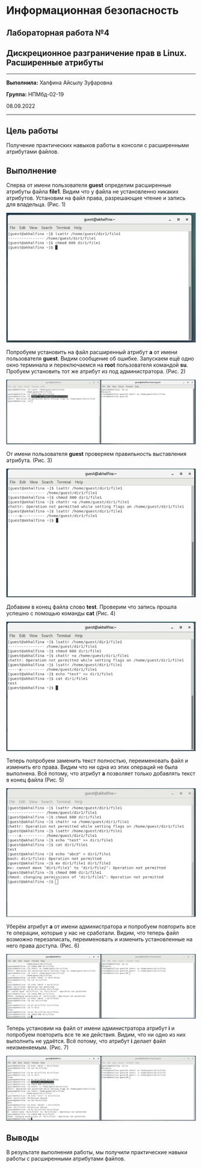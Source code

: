 # Информационная безопасность

## Лабораторная работа №4

## Дискреционное разграничение прав в Linux. Расширенные атрибуты

---
**Выполнила:** Халфина Айсылу Зуфаровна

**Группа:** НПМбд-02-19

08.09.2022

---

## Цель работы

Получение практических навыков работы в консоли с расширенными атрибутами файлов.

## Выполнение

Сперва от имени пользователя **guest** определим расширенные атрибуты файла **file1**. Видим что у файла не 
установленно никаких атрибутов. Установим на файл права, разрешающие чтение и запись для владельца. (Рис. 1)

![attr](1_attr.png "Рис. 1: Проверка атрибутов файла")

Попробуем установить на файл расширенный атрибут **a** от имени пользователя **guest**. Видим сообщение об ошибке. 
Запускаем ещё одно окно терминала и переключаемся на **root** пользователя командой **su**. Пробуем установить тот 
же атрибут из под администратора. (Рис. 2)

![2_root_attr_+a](2_root_attr_+a.png "Рис. 2: Добавление атрибута a от имени администратора")

От имени пользователя **guest** проверяем правильность выставления атрибута. (Рис. 3)

![3_check_attr](3_check_attr.png "Рис. 3: Проверка правильности выставления атрибута")

Добавим в конец файла слово **test**. Проверим что запись прошла успешно с помощью команды **cat** (Рис. 4)

![4_add_text](4_add_text.png "Рис. 4: Добавление текста в файл")

Теперь попробуем заменить текст полностью, переименовать файл и изменить его права. Видим что ни одна из этих 
операций не была выполнена. Всё потому, что атрибут **a** позволяет только добавлять текст в конец файла (Рис. 5)

![5_denied_op](5_denied_op.png "Рис. 5: Отклоненные операции")

Уберём атрибут **a** от имени администратора и попробуем повторить все те операции, которые у нас не сработали. 
Видим, что теперь файл возможно перезаписать, переименовать и изменить установленные на него права доступа. (Рис. 6)

![6_root_attr_-a](6_root_attr_-a.png "Рис. 6: Удаление атрибута а")

Теперь установим на файл от имени администратора атрибут **i** и попробуем повторить все те же действия. Видим, что 
ни одно из них выполнить не удаётся. Всё потому, что атрибут **i** делает файл неизменяемым. (Рис. 7)

![7_root_attr_+i](7_root_attr_+i.png "Рис. 7: добавление атрибута i")

## Выводы

В результате выполнения работы, мы получили практические навыки работы с расширенными атрибутами файлов.
